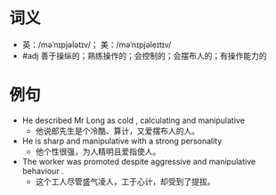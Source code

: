 # 词义
- 英：/məˈnɪpjələtɪv/； 美：/məˈnɪpjəleɪtɪv/
- #adj 善于操纵的；熟练操作的；会控制的；会摆布人的；有操作能力的
# 例句
- He described Mr Long as cold , calculating and manipulative
	- 他说郎先生是个冷酷、算计，又爱摆布人的人。
- He is sharp and manipulative with a strong personality
	- 他个性很强，为人精明且爱指使人。
- The worker was promoted despite aggressive and manipulative behaviour .
	- 这个工人尽管盛气凌人，工于心计，却受到了提拔。
